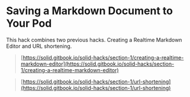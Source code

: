# Saving a Markdown Document to Your Pod

This hack combines two previous hacks.  Creating a Realtime Markdown Editor and URL shortening.

> [https://solid.gitbook.io/solid-hacks/section-1/creating-a-realtime-markdown-editor](https://solid.gitbook.io/solid-hacks/section-1/creating-a-realtime-markdown-editor)

> [https://solid.gitbook.io/solid-hacks/section-1/url-shortening](https://solid.gitbook.io/solid-hacks/section-1/url-shortening)







